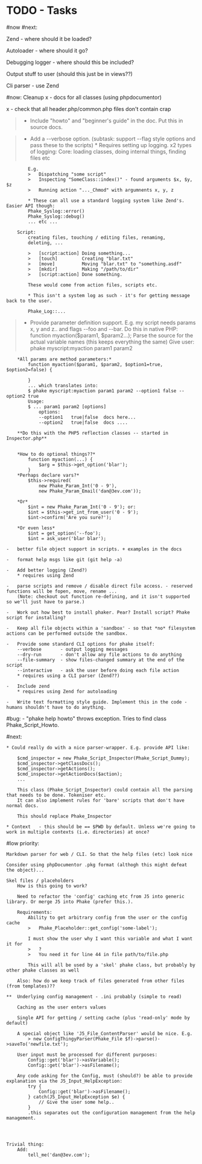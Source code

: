 # TODO - Tasks #

#now
#next:

Zend - where should it be loaded?

Autoloader - where should it go?

Debugging logger - where should this be included?

Output stuff to user (should this just be in views??)	

Cli parser - use Zend



#now:
	Cleanup
x	-	docs for all classes (using phpdocumentor)
	
x	-	check that all header.php/common.php files don't contain crap
	
>	- 	Include "howto" and "beginner's guide" in the doc. Put this in source docs.
	
>	- 	Add a --verbose option. (subtask: support --flag style options and pass these to the scripts)
		* Requires setting up logging.
		x2 types of logging:
		Core:
			loading classes, doing internal things, finding files etc
			
			E.g.
			>	Dispatching "some script"
			>	Inspecting "SomeClass::index()" - found arguments $x, $y, $z
			>	Running action "..._Chmod" with argumnents x, y, z
			
			* These can all use a standard logging system like Zend's. Easier API though:
			Phake_Syslog::error()
			Phake_Syslog::debug()
			... etc ...
		
		Script:
			creating files, touching / editing files, renaming,
			deleting, ...
			
			>	[script:action]	Doing something...
			>	[touch]			Creating "blar.txt"				
			>	[move]			Moving "blar.txt" to "something.asdf"	
			>	[mkdir]			Making "/path/to/dir"
			>	[script:action]	Done something.
			
			These would come from action files, scripts etc.
			
			* This isn't a system log as such - it's for getting message back to the user.
			
			Phake_Log::...
			
>	- 	Provide parameter definition support. E.g. my script needs params x, y and z.. and flags --foo and --bar.
		Do this in native PHP:
		 	function myaction($param1, $param2...);
		Parse the source for the actual variable names (this keeps everything the same)
		Give user:
			phake myscript:myaction param1 param2 
		
		*All params are method parameters:*
			function myaction($param1, $param2, $option1=true, $option2=false) {
				
			}
			... which translates into:
			$ phake myscript:myaction param1 param2 --option1 false --option2 true
			Usage:
			$ ... param1 param2 [options]
				options:
				--option1	true|false	docs here...
				--option2	true|false	docs ....
		
		**Do this with the PHP5 reflection classes -- started in Inspector.php**
		
		
		*How to do optional things??*
		 	function myaction(...) {
				$arg = $this->get_option('blar');
			}
		*Perhaps declare vars?*
			$this->required(
				new Phake_Param_Int('0 - 9'),
				new Phake_Param_Email('dan@3ev.com'));
		
		*Or*
			$int = new Phake_Param_Int('0 - 9'); or:
			$int = $this->get_int_from_user('0 - 9');
			$int->confirm('Are you sure?');
		
		*Or even less*
			$int = get_option('--foo');
			$int = ask_user('blar blar');
		
	- 	better file object support in scripts. + examples in the docs
	
	-	format help msgs like git (git help -a)
	
	-	Add better logging (Zend?)
		* requires using Zend
		
	- 	parse scripts and remove / disable direct file access. - reserved functions will be fopen, move, rename ...
		(Note: checkout out function re-defining, and it isn't supported so we'll just have to parse.)
		
	- 	Work out how best to install phaker. Pear? Install script? Phake script for installing?
	
	- 	Keep all file objects within a 'sandbox' - so that *no* filesystem actions can be performed outside the sandbox.
	
	-	Provide some standard CLI options for phake itself:
		--verbose		- output logging messages
		--dry-run		- don't allow any file actions to do anything
		--file-summary	- show files-changed summary at the end of the script
		--interactive	- ask the user before doing each file action
		* requires using a CLI parser (Zend??)
	
	- 	Include zend 
		* requires using Zend for autoloading
		
	-	Write text formatting style guide. Implement this in the code - humans shouldn't have to do anything.


#bug:
	- "phake help howto" throws exception. Tries to find class Phake_Script_Howto.

#next:

	* Could really do with a nice parser-wrapper. E.g. provide API like:
	
		$cmd_inspector = new Phake_Script_Inspector(Phake_Script_Dummy);
		$cmd_inspector->getClassDocs();
		$cmd_inspector->getActions();
		$cmd_inspector->getActionDocs($action);
		...
		
		This class (Phake_Script_Inspector) could contain all the parsing that needs to be done. Tokeniser etc.
		It can also implement rules for 'bare' scripts that don't have normal docs.
		
		This should replace Phake_Inspector
	
	* Context	- this should be == $PWD by default. Unless we're going to work in multiple contexts (i.e. directories) at once?
	
	
#low priority:
	
	Markdown parser for web / CLI. So that the help files (etc) look nice
	
	Consider using phpDocumentor .pkg format (althogh this might defeat the object)...
	
	Skel files / placeholders
		How is this going to work?
		
		Need to refactor the 'config' caching etc from J5 into generic library. Or merge J5 into Phake (prefer this.).
		
		Requirements:
			Ability to get arbitrary config from the user or the config cache
			>	Phake_Placeholder::get_config('some-label');
			
			I must show the user why I want this variable and what I want it for
			> 	? 
			> 	You need it for line 44 in file path/to/file.php
			
			This will all be used by a 'skel' phake class, but probably by other phake classes as well
			
		Also: how do we keep track of files generated from other files (from templates)??
		
	**	Underlying config management - .ini probably (simple to read)
		
		Caching as the user enters values
		
		Single API for getting / setting cache (plus 'read-only' mode by default)
		
		A special object like 'J5_File_ContentParser' would be nice. E.g.
			> new ConfigThingyParser(Phake_File $f)->parse()->saveTo('newfile.txt');
		
		User input must be processed for different purposes:
			Config::get('blar')->asVariable();
			Config::get('blar')->asFilename();
		
		Any code asking for the Config, must (should?) be able to provide explanation via the J5_Input_HelpException:
			try {
				Config::get('blar')->asFilename();
			} catch(J5_Input_HelpException $e) {
				// Give the user some help..
			}
			.this separates out the configuration management from the help management.
	

	
	
	Trivial thing:
		Add:
			tell_me('dan@3ev.com');
			
		
